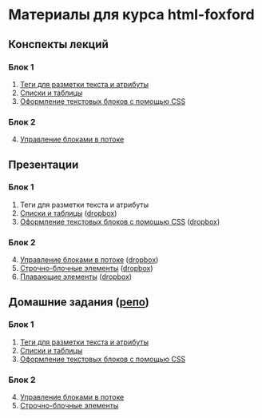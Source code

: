 # Материалы для курса html-foxford

## Конспекты лекций

### Блок 1

1. [Теги для разметки текста и атрибуты](lessons/html-base.md)
2. [Списки и таблицы](lessons/lists-and-tables.md)
3. [Оформление текстовых блоков с помощью CSS](lessons/text-css.md)

### Блок 2

4. [Управление блоками в потоке](lessons/flow.md)

## Презентации

### Блок 1

1. Теги для разметки текста и атрибуты
2. [Списки и таблицы](/presentations/lists-and-tables-master) ([dropbox](https://www.dropbox.com/s/zcvaiuxelwcb2up/Lists-n-tables.pdf?dl=0))
3. [Оформление текстовых блоков с помощью CSS](/presentations/text-css) ([dropbox](https://www.dropbox.com/s/1elqsr72i7ezhcm/text-css.pdf?dl=0))

### Блок 2

4. [Управление блоками в потоке](presentations/block-sizes) ([dropbox](https://www.dropbox.com/s/iaxxhs69zapao35/blocks.pdf?dl=0))
5. [Строчно-блочные элементы](presentations/inline-block) ([dropbox](https://www.dropbox.com/s/8alk7watir662wm/inline-block.pdf?dl=0))
6. [Плавающие элементы](presentations/floats) ([dropbox](https://www.dropbox.com/s/fc6r04g04hcgg6s/floats.pdf?dl=0))

## Домашние задания ([репо](https://github.com/netology-code/html-foxford-homeworks/tree/master/tags))

### Блок 1

1. [Теги для разметки текста и атрибуты](https://netology-code.github.io/html-foxford-homeworks/tags/)  
2. [Списки и таблицы](https://netology-code.github.io/html-foxford-homeworks/list-n-tables/)
3. [Оформление текстовых блоков с помощью CSS](https://netology-code.github.io/html-foxford-homeworks/text-css/)

### Блок 2

4. [Управление блоками в потоке](https://netology-code.github.io/html-foxford-homeworks/flow/)
5. [Строчно-блочные элементы](https://netology-code.github.io/html-foxford-homeworks/inline-block/)
